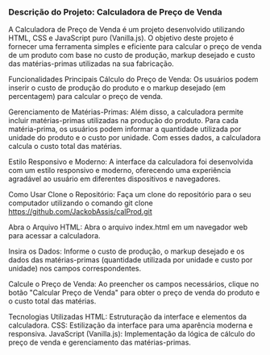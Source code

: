### Descrição do Projeto: Calculadora de Preço de Venda

A Calculadora de Preço de Venda é um projeto desenvolvido utilizando HTML, CSS e JavaScript puro (Vanilla.js). O objetivo deste projeto é fornecer uma ferramenta simples e eficiente para calcular o preço de venda de um produto com base no custo de produção, markup desejado e custo das matérias-primas utilizadas na sua fabricação.

Funcionalidades Principais
Cálculo do Preço de Venda: Os usuários podem inserir o custo de produção do produto e o markup desejado (em percentagem) para calcular o preço de venda.

Gerenciamento de Matérias-Primas: Além disso, a calculadora permite incluir matérias-primas utilizadas na produção do produto. Para cada matéria-prima, os usuários podem informar a quantidade utilizada por unidade do produto e o custo por unidade. Com esses dados, a calculadora calcula o custo total das matérias.

Estilo Responsivo e Moderno: A interface da calculadora foi desenvolvida com um estilo responsivo e moderno, oferecendo uma experiência agradável ao usuário em diferentes dispositivos e navegadores.

Como Usar
Clone o Repositório: Faça um clone do repositório para o seu computador utilizando o comando git clone https://github.com/JackobAssis/calProd.git

Abra o Arquivo HTML: Abra o arquivo index.html em um navegador web para acessar a calculadora.

Insira os Dados: Informe o custo de produção, o markup desejado e os dados das matérias-primas (quantidade utilizada por unidade e custo por unidade) nos campos correspondentes.

Calcule o Preço de Venda: Ao preencher os campos necessários, clique no botão "Calcular Preço de Venda" para obter o preço de venda do produto e o custo total das matérias.

Tecnologias Utilizadas
HTML: Estruturação da interface e elementos da calculadora.
CSS: Estilização da interface para uma aparência moderna e responsiva.
JavaScript (Vanilla.js): Implementação da lógica de cálculo do preço de venda e gerenciamento das matérias-primas.
